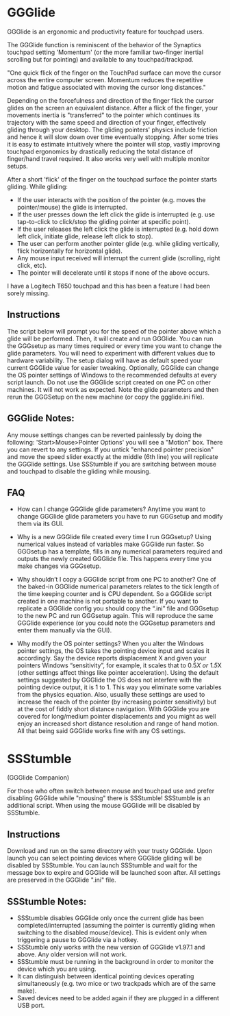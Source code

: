 # GGGlide

GGGlide is an ergonomic and productivity feature for touchpad users.

The GGGlide function is reminiscent of the behavior of the Synaptics touchpad setting 'Momentum' (or the more familiar two-finger inertial scrolling but for pointing) and available to any touchpad/trackpad.

"One quick flick of the finger on the TouchPad surface can move the cursor across the entire computer screen. Momentum reduces the repetitive motion and fatigue associated with moving the cursor long distances."

Depending on the forcefulness and direction of the finger flick the cursor glides on the screen an equivalent distance.
After a flick of the finger, your movements inertia is "transferred" to the pointer which continues its trajectory with the same speed and direction of your finger, effectively gliding through your desktop. The gliding pointers' physics include friction and hence it will slow down over time eventually stopping. After some tries it is easy to estimate intuitively where the pointer will stop, vastly improving touchpad ergonomics by drastically reducing the total distance of finger/hand travel required. It also works very well with multiple monitor setups.

After a short 'flick' of the finger on the touchpad surface the pointer starts gliding. While gliding:

- If the user interacts with the position of the pointer (e.g. moves the pointer/mouse) the glide is interrupted.
- If the user presses down the left click the glide is interrupted (e.g. use tap-to-click to click/stop the gliding pointer at specific point).
- If the user releases the left click the glide is interrupted (e.g. hold down left click, initiate glide, release left click to stop).
- The user can perform another pointer glide (e.g. while gliding vertically, flick horizontally for horizontal glide).
- Any mouse input received will interrupt the current glide (scrolling, right click, etc).
- The pointer will decelerate until it stops if none of the above occurs.

I have a Logitech T650 touchpad and this has been a feature I had been sorely missing.

## Instructions

The script below will prompt you for the speed of the pointer above which a glide will be performed. Then, it will create and run GGGlide. You can run the GGGsetup as many times required or every time you want to change the glide parameters. You will need to experiment with different values due to hardware variability. The setup dialog will have as default speed your current GGGlide value for easier tweaking.
Optionally, GGGlide can change the OS pointer settings of Windows to the recommended defaults at every script launch.
Do not use the GGGlide script created on one PC on other machines. It will not work as expected. Note the glide parameters and then rerun the GGGSetup on the new machine (or copy the ggglide.ini file).

## GGGlide Notes:

Any mouse settings changes can be reverted painlessly by doing the following: 'Start>Mouse>Pointer Options' you will see a "Motion" box. There you can revert to any settings. If you untick "enhanced pointer precision" and move the speed slider exactly at the middle (6th line) you will replicate the GGGlide settings.
Use SSStumble if you are switching between mouse and touchpad to disable the gliding while mousing.

## FAQ

- How can I change GGGlide glide parameters?
Anytime you want to change GGGlide glide parameters you have to run GGGsetup and modify them via its GUI.

- Why is a new GGGlide file created every time I run GGGsetup?
Using numerical values instead of variables make GGGlide run faster. So GGGsetup has a template, fills in any numerical parameters required and outputs the newly created GGGlide file. This happens every time you make changes via GGGsetup.

- Why shouldn’t I copy a GGGlide script from one PC to another?
One of the baked-in GGGlide numerical parameters relates to the tick length of the time keeping counter and is CPU dependent. So a GGGlide script created in one machine is not portable to another.
If you want to replicate a GGGlide config you should copy the “.ini” file and GGGsetup to the new PC and run GGGsetup again. This will reproduce the same GGGlide experience (or you could note the GGGsetup parameters and enter them manually via the GUI).

- Why modify the OS pointer settings?
When you alter the Windows pointer settings, the OS takes the pointing device input and scales it accordingly. Say the device reports displacement X and given your pointers Windows “sensitivity”, for example, it scales that to 0.5*X or 1.5*X (other settings affect things like pointer acceleration). Using the default settings suggested by GGGlide the OS does not interfere with the pointing device output, it is 1 to 1.
This way you eliminate some variables from the physics equation.
Also, usually these settings are used to increase the reach of the pointer (by increasing pointer sensitivity) but at the cost of fiddly short distance navigation. With GGGlide you are covered for long/medium pointer displacements and you might as well enjoy an increased short distance resolution and range of hand motion.
All that being said GGGlide works fine with any OS settings.

# SSStumble

(GGGlide Companion)

For those who often switch between mouse and touchpad use and prefer disabling GGGlide while "mousing" there is SSStumble! SSStumble is an additional script. When using the mouse GGGlide will be disabled by SSStumble.

## Instructions

Download and run on the same directory with your trusty GGGlide. Upon launch you can select pointing devices where GGGlide gliding will be disabled by SSStumble. You can launch SSStumble and wait for the message box to expire and GGGlide will be launched soon after. All settings are preserved in the GGGlide ".ini" file.

## SSStumble Notes:
- SSStumble disables GGGlide only once the current glide has been completed/interrupted (assuming the pointer is currently gliding when switching to the disabled mouse/device). This is evident only when triggering a pause to GGGlide via a hotkey.
- SSStumble only works with the new version of GGGlide v1.97.1 and above. Any older version will not work.
- SSStumble must be running in the background in order to monitor the device which you are using.
- It can distinguish between identical pointing devices operating simultaneously (e.g. two mice or two trackpads which are of the same make).
- Saved devices need to be added again if they are plugged in a different USB port.
